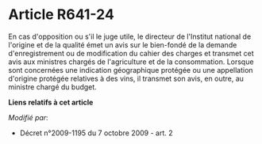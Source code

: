 # Article R641-24

En cas d'opposition ou s'il le juge utile, le directeur de l'Institut national de l'origine et de la qualité émet un avis sur
le bien-fondé de la demande d'enregistrement ou de modification du cahier des charges et transmet cet avis aux ministres
chargés de l'agriculture et de la consommation. Lorsque sont concernées une indication géographique protégée ou une
appellation d'origine protégée relatives à des vins, il transmet son avis, en outre, au ministre chargé du budget.

**Liens relatifs à cet article**

_Modifié par_:

  - Décret n°2009-1195 du 7 octobre 2009 - art. 2
